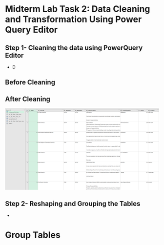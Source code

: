 # Midterm Lab Task 2: Data Cleaning and Transformation Using Power Query Editor
## Step 1- Cleaning the data using PowerQuery Editor
- D
 ## Before Cleaning
 ## After Cleaning
 ![image alt ](Lab%20Task%202/Image/Uncleaned%20Ds%20jobs.PNG)
 ## Step 2- Reshaping and Grouping the Tables
 -
 # Group Tables 
 
